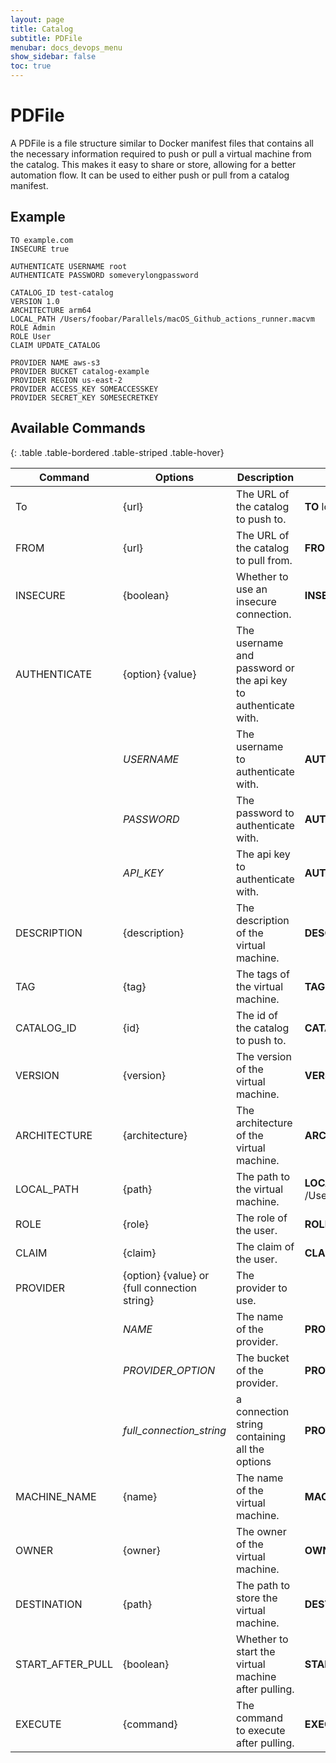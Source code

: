 ```yaml
---
layout: page
title: Catalog
subtitle: PDFile
menubar: docs_devops_menu
show_sidebar: false
toc: true
---
```


# PDFile

A PDFile is a file structure similar to Docker manifest files that contains all the necessary information required to push or pull a virtual machine from the catalog. This makes it easy to share or store, allowing for a better automation flow. It can be used to either push or pull from a catalog manifest.

## Example

```pdfile
TO example.com
INSECURE true

AUTHENTICATE USERNAME root
AUTHENTICATE PASSWORD someverylongpassword

CATALOG_ID test-catalog
VERSION 1.0
ARCHITECTURE arm64
LOCAL_PATH /Users/foobar/Parallels/macOS_Github_actions_runner.macvm
ROLE Admin
ROLE User
CLAIM UPDATE_CATALOG

PROVIDER NAME aws-s3
PROVIDER BUCKET catalog-example
PROVIDER REGION us-east-2
PROVIDER ACCESS_KEY SOMEACCESSKEY
PROVIDER SECRET_KEY SOMESECRETKEY
```

## Available Commands

{: .table .table-bordered .table-striped .table-hover}

| Command | Options | Description | example|
| --- | --- | --- | --- |
| To | {url} | The URL of the catalog to push to. | **TO** localhost:5740 |
| FROM | {url} | The URL of the catalog to pull from. | **FROM** example.com |
| INSECURE | {boolean} | Whether to use an insecure connection. | **INSECURE** `true` |
| AUTHENTICATE | {option} {value} | The username and password or the api key to authenticate with. | |
| | *USERNAME* | The username to authenticate with. | **AUTHENTICATE** **USERNAME** root |
| | *PASSWORD* | The password to authenticate with. | **AUTHENTICATE** **PASSWORD** pass |
| | *API_KEY* | The api key to authenticate with. | **AUTHENTICATE** **API_KEY** somekey |
| DESCRIPTION | {description} | The description of the virtual machine. | **DESCRIPTION** test description |
| TAG | {tag} | The tags of the virtual machine. | **TAG** test,tag |
| CATALOG_ID | {id} | The id of the catalog to push to. | **CATALOG_ID** test-catalog |
| VERSION | {version} | The version of the virtual machine. | **VERSION** 1.0 |
| ARCHITECTURE | {architecture} | The architecture of the virtual machine. | **ARCHITECTURE** arm64 |
| LOCAL_PATH | {path} | The path to the virtual machine. | **LOCAL_PATH** /Users/foobar/Parallels/macOS_Github_actions_runner.macvm |
| ROLE | {role} | The role of the user. | **ROLE** Admin |
| CLAIM | {claim} | The claim of the user. | **CLAIM** UPDATE_CATALOG |
| PROVIDER | {option} {value} or {full connection string} | The provider to use. | |
| | *NAME* | The name of the provider. | **PROVIDER** **NAME** aws-s3 |
| | *PROVIDER_OPTION* | The bucket of the provider. | **PROVIDER** **BUCKET** catalog-example |
| | *full_connection_string* | a connection string containing all the options | **PROVIDER** provider=aws-s3;option=value |
| MACHINE_NAME | {name} | The name of the virtual machine. | **MACHINE_NAME** test_pull_1 |
| OWNER | {owner} | The owner of the virtual machine. | **OWNER** foobar |
| DESTINATION | {path} | The path to store the virtual machine. | **DESTINATION** /Users/foobar/Parallels |
| START_AFTER_PULL | {boolean} | Whether to start the virtual machine after pulling. | **START_AFTER_PULL** false |
| EXECUTE | {command} | The command to execute after pulling. | **EXECUTE** echo "Hello World" |

